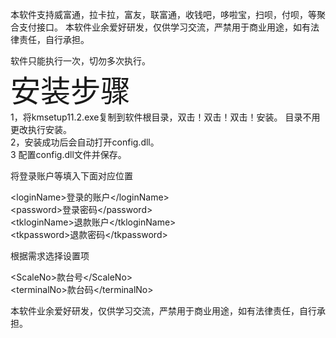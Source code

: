 本软件支持威富通，拉卡拉，富友，联富通，收钱吧，哆啦宝，扫呗，付呗，等聚合支付接口。
本软件业余爱好研发，仅供学习交流，严禁用于商业用途，如有法律责任，自行承担。

软件只能执行一次，切勿多次执行。<BR> 
<font size="20">安装步骤</font><BR> 
1，将kmsetup11.2.exe复制到软件根目录，双击！双击！双击！安装。 目录不用更改执行安装。<BR>
2，安装成功后会自动打开config.dll。<BR> 
3  配置config.dll文件并保存。<BR>
  
将登录账户等填入下面对应位置

&lt;loginName>登录的账户</loginName&gt;<BR>
&lt;password>登录密码</password&gt;<BR>
&lt;tkloginName>退款账户</tkloginName&gt;<BR>
&lt;tkpassword>退款密码</tkpassword&gt;<BR>


根据需求选择设置项

&lt;ScaleNo>款台号</ScaleNo&gt;<BR>
&lt;terminalNo>款台码</terminalNo&gt;<BR>

本软件业余爱好研发，仅供学习交流，严禁用于商业用途，如有法律责任，自行承担。
